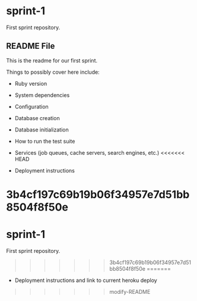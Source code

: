 # sprint-1
First sprint repository.

## README File

This is the readme for our first sprint.

Things to possibly cover here include:
* Ruby version
* System dependencies
* Configuration
* Database creation
* Database initialization
* How to run the test suite
* Services (job queues, cache servers, search engines, etc.)
<<<<<<< HEAD

* Deployment instructions

3b4cf197c69b19b06f34957e7d51bb8504f8f50e
=======
# sprint-1
First sprint repository.
>>>>>>> 3b4cf197c69b19b06f34957e7d51bb8504f8f50e
=======
* Deployment instructions and link to current heroku deploy
>>>>>>> modify-README
